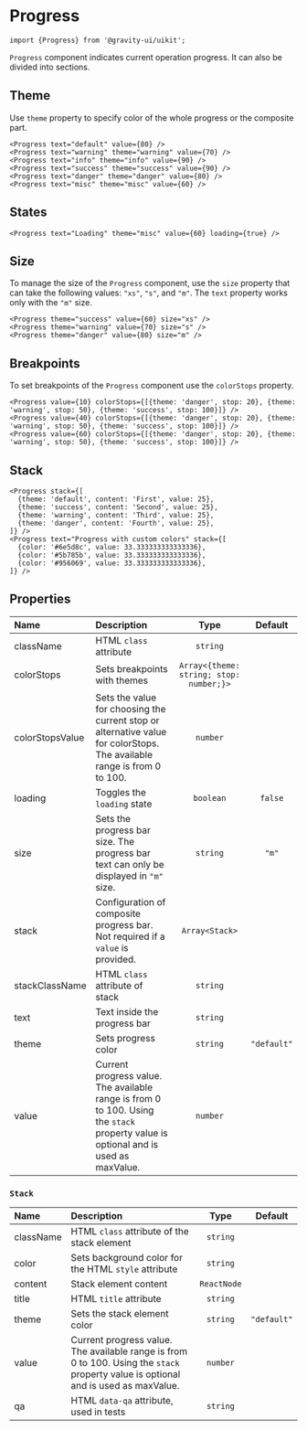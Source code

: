 <!--GITHUB_BLOCK-->

# Progress

<!--/GITHUB_BLOCK-->

```tsx
import {Progress} from '@gravity-ui/uikit';
```

`Progress` component indicates current operation progress. It can also be divided into sections.

## Theme

Use `theme` property to specify color of the whole progress or the composite part.

<!--LANDING_BLOCK

<ExampleBlock
  code={`
<Progress text="default" value={80} />
<Progress text="warning" theme="warning" value={70} />
<Progress text="info" theme="info" value={90} />
<Progress text="success" theme="success" value={90} />
<Progress text="danger" theme="danger" value={80} />
<Progress text="misc" theme="misc" value={60} />
`}
>
  <div style={{width: '30%'}}>
    <UIKit.Progress text="default" value={80} />
    <div style={{height: '15px'}} />
    <UIKit.Progress text="success" theme="success" value={90} />
  </div>
  <div style={{width: '30%'}}>
    <UIKit.Progress text="warning" theme="warning" value={70} />
    <div style={{height: '15px'}} />
    <UIKit.Progress text="danger" theme="danger" value={80} />
  </div>
  <div style={{width: '30%'}}>
    <UIKit.Progress text="info" theme="info "value={90} />
    <div style={{height: '15px'}} />
    <UIKit.Progress text="misc" theme="misc" value={60} />
  </div>
</ExampleBlock>

LANDING_BLOCK-->

<!--GITHUB_BLOCK-->

```tsx
<Progress text="default" value={80} />
<Progress text="warning" theme="warning" value={70} />
<Progress text="info" theme="info" value={90} />
<Progress text="success" theme="success" value={90} />
<Progress text="danger" theme="danger" value={80} />
<Progress text="misc" theme="misc" value={60} />
```

<!--/GITHUB_BLOCK-->

## States

<!--LANDING_BLOCK

<ExampleBlock
  code={`
<Progress text="Loading" theme="misc" value={60} loading={true} />
`}
>
  <div style={{width: '30%'}}>
    <UIKit.Progress text="Loading" theme="misc" value={60} loading={true} />
  </div>
</ExampleBlock>

LANDING_BLOCK-->

<!--GITHUB_BLOCK-->

```tsx
<Progress text="Loading" theme="misc" value={60} loading={true} />
```

<!--/GITHUB_BLOCK-->

## Size

To manage the size of the `Progress` component, use the `size` property that can take the following values: `"xs"`, `"s"`, and `"m"`. The `text` property works only with the `"m"` size.

<!--LANDING_BLOCK

<ExampleBlock
  code={`
<Progress theme="success" value={60} size="xs" />
<Progress theme="warning" value={70} size="s" />
<Progress theme="danger" value={80} size="m" />
`}
>
  <div style={{width: '30%'}}><UIKit.Progress theme="success" value={60} size="xs" /></div>
  <div style={{width: '30%'}}><UIKit.Progress theme="warning" value={70} size="s" /></div>
  <div style={{width: '30%'}}><UIKit.Progress theme="danger" value={80} size="m" /></div>
</ExampleBlock>

LANDING_BLOCK-->

<!--GITHUB_BLOCK-->

```tsx
<Progress theme="success" value={60} size="xs" />
<Progress theme="warning" value={70} size="s" />
<Progress theme="danger" value={80} size="m" />
```

<!--/GITHUB_BLOCK-->

## Breakpoints

To set breakpoints of the `Progress` component use the `colorStops` property.

<!--LANDING_BLOCK

<ExampleBlock
  code={`
<Progress
  value={10}
  colorStops={[{theme: 'danger', stop: 20}, {theme: 'warning', stop: 50}, {theme: 'success', stop: 100}]}
/>
<Progress
  value={40}
  colorStops={[{theme: 'danger', stop: 20}, {theme: 'warning', stop: 50}, {theme: 'success', stop: 100}]}
/>
<Progress
  value={60}
  colorStops={[{theme: 'danger', stop: 20}, {theme: 'warning', stop: 50}, {theme: 'success', stop: 100}]}
/>
`}
>
  <div style={{width: '30%'}}>
    <UIKit.Progress
      value={10}
      colorStops={[{theme: 'danger', stop: 20}, {theme: 'warning', stop: 50}, {theme: 'success', stop: 100}]}
    />
  </div>
  <div style={{width: '30%'}}>
    <UIKit.Progress
      value={40}
      colorStops={[{theme: 'danger', stop: 20}, {theme: 'warning', stop: 50}, {theme: 'success', stop: 100}]}
    />
  </div>
  <div style={{width: '30%'}}>
    <UIKit.Progress
      value={60}
      colorStops={[{theme: 'danger', stop: 20}, {theme: 'warning', stop: 50}, {theme: 'success', stop: 100}]}
    />
  </div>
</ExampleBlock>

LANDING_BLOCK-->

<!--GITHUB_BLOCK-->

```tsx
<Progress value={10} colorStops={[{theme: 'danger', stop: 20}, {theme: 'warning', stop: 50}, {theme: 'success', stop: 100}]} />
<Progress value={40} colorStops={[{theme: 'danger', stop: 20}, {theme: 'warning', stop: 50}, {theme: 'success', stop: 100}]} />
<Progress value={60} colorStops={[{theme: 'danger', stop: 20}, {theme: 'warning', stop: 50}, {theme: 'success', stop: 100}]} />
```

<!--/GITHUB_BLOCK-->

## Stack

<!--LANDING_BLOCK

<ExampleBlock
  code={`
<Progress
  stack={[
    {theme: 'default', content: 'First', value: 25},
    {theme: 'success', content: 'Second', value: 25},
    {theme: 'warning', content: 'Third', value: 25},
    {theme: 'danger', content: 'Fourth', value: 25},
  ]}
/>
<Progress text="Progress with custom colors"
  stack={[
    {color: '#6e5d8c', value: 33.333333333333336},
    {color: '#5b785b', value: 33.333333333333336},
    {color: '#956069', value: 33.333333333333336},
  ]}
/>
`}
>
<div style={{width: '30%'}}>
  <UIKit.Progress
    stack={[
      {theme: 'default', content: 'First', value: 25},
      {theme: 'success', content: 'Second', value: 25},
      {theme: 'warning', content: 'Third', value: 25},
      {theme: 'danger', content: 'Fourth', value: 25},
    ]}
  />
</div>
<div style={{width: '30%'}}>
  <UIKit.Progress text="Progress with custom colors"
    stack={[
      {color: '#6e5d8c', value: 33.333333333333336},
      {color: '#5b785b', value: 33.333333333333336},
      {color: '#956069', value: 33.333333333333336},
    ]}
  />
</div>
</ExampleBlock>

LANDING_BLOCK-->

<!--GITHUB_BLOCK-->

```tsx
<Progress stack={[
  {theme: 'default', content: 'First', value: 25},
  {theme: 'success', content: 'Second', value: 25},
  {theme: 'warning', content: 'Third', value: 25},
  {theme: 'danger', content: 'Fourth', value: 25},
]} />
<Progress text="Progress with custom colors" stack={[
  {color: '#6e5d8c', value: 33.333333333333336},
  {color: '#5b785b', value: 33.333333333333336},
  {color: '#956069', value: 33.333333333333336},
]} />
```

<!--/GITHUB_BLOCK-->

## Properties

| Name            | Description                                                                                                                         |                  Type                   |   Default   |
| :-------------- | :---------------------------------------------------------------------------------------------------------------------------------- | :-------------------------------------: | :---------: |
| className       | HTML `class` attribute                                                                                                              |                `string`                 |             |
| colorStops      | Sets breakpoints with themes                                                                                                        | `Array<{theme: string; stop: number;}>` |             |
| colorStopsValue | Sets the value for choosing the current stop or alternative value for colorStops. The available range is from 0 to 100.             |                `number`                 |             |
| loading         | Toggles the `loading` state                                                                                                         |                `boolean`                |   `false`   |
| size            | Sets the progress bar size. The progress bar text can only be displayed in `"m"` size.                                              |                `string`                 |    `"m"`    |
| stack           | Configuration of composite progress bar. Not required if a `value` is provided.                                                     |             `Array<Stack>`              |             |
| stackClassName  | HTML `class` attribute of stack                                                                                                     |                `string`                 |             |
| text            | Text inside the progress bar                                                                                                        |                `string`                 |             |
| theme           | Sets progress color                                                                                                                 |                `string`                 | `"default"` |
| value           | Current progress value. The available range is from 0 to 100. Using the `stack` property value is optional and is used as maxValue. |                `number`                 |             |

### `Stack`

| Name      | Description                                                                                                                         |    Type     |   Default   |
| :-------- | :---------------------------------------------------------------------------------------------------------------------------------- | :---------: | :---------: |
| className | HTML `class` attribute of the stack element                                                                                         |  `string`   |             |
| color     | Sets background color for the HTML `style` attribute                                                                                |  `string`   |             |
| content   | Stack element content                                                                                                               | `ReactNode` |             |
| title     | HTML `title` attribute                                                                                                              |  `string`   |             |
| theme     | Sets the stack element color                                                                                                        |  `string`   | `"default"` |
| value     | Current progress value. The available range is from 0 to 100. Using the `stack` property value is optional and is used as maxValue. |  `number`   |             |
| qa        | HTML `data-qa` attribute, used in tests                                                                                             |  `string`   |             |

